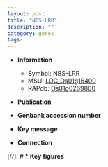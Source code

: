 ```yaml
---
layout: post
title: "NBS-LRR"
description: ""
category: genes
tags: 
---
```


* **Information**  
    + Symbol: NBS-LRR  
    + MSU: [LOC_Os01g16400](http://rice.uga.edu/cgi-bin/ORF_infopage.cgi?orf=LOC_Os01g16400)  
    + RAPdb: [Os01g0269800](http://rapdb.dna.affrc.go.jp/viewer/gbrowse_details/irgsp1?name=Os01g0269800)  

* **Publication**  

* **Genbank accession number**  

* **Key message**  

* **Connection**  

[//]: # * **Key figures**  


